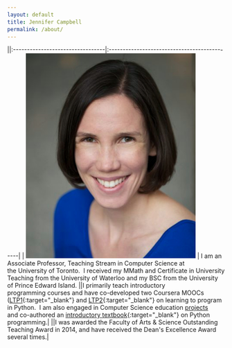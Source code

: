 ```yaml
---
layout: default
title: Jennifer Campbell
permalink: /about/
---
```




||:---------------------------------|:---------------------------------------------|
| ![jen](../assets/img/jen.jpg)       | I am an Associate Professor, Teaching Stream in Computer Science at the University of Toronto.  I received my MMath and Certificate in University Teaching from the University of Waterloo and my BSC from the University of Prince Edward Island. 
||I primarily teach introductory programming courses and have co-developed two Coursera MOOCs ([LTP1](https://www.coursera.org/course/programming1){:target="_blank"} and [LTP2](https://www.coursera.org/course/programming2){:target="_blank"} on learning to program in Python.  I am also engaged in Computer Science education [projects](/publications) and co-authored an [introductory textbook](https://pragprog.com/book/gwpy2/practical-programming){:target="_blank"} on Python programming.|
||I was awarded the Faculty of Arts &amp; Science Outstanding Teaching Award in 2014, and have received the Dean's Excellence Award several times.|
